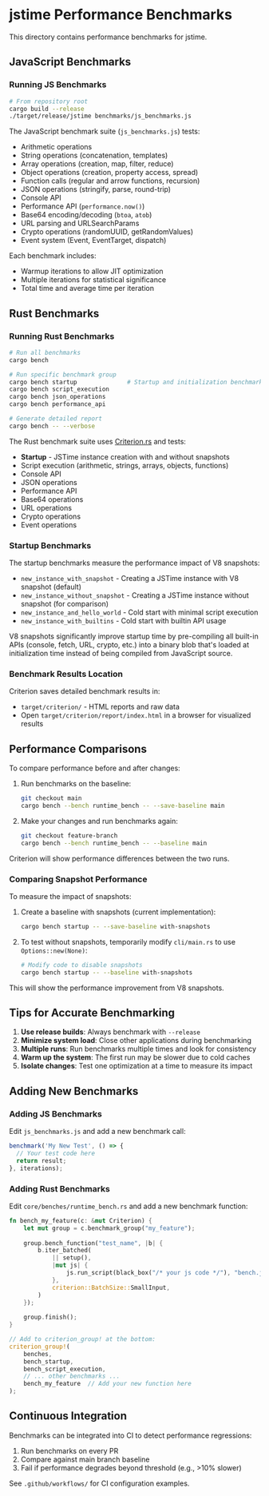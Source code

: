 # jstime Performance Benchmarks

This directory contains performance benchmarks for jstime.

## JavaScript Benchmarks

### Running JS Benchmarks

```bash
# From repository root
cargo build --release
./target/release/jstime benchmarks/js_benchmarks.js
```

The JavaScript benchmark suite (`js_benchmarks.js`) tests:
- Arithmetic operations
- String operations (concatenation, templates)
- Array operations (creation, map, filter, reduce)
- Object operations (creation, property access, spread)
- Function calls (regular and arrow functions, recursion)
- JSON operations (stringify, parse, round-trip)
- Console API
- Performance API (`performance.now()`)
- Base64 encoding/decoding (`btoa`, `atob`)
- URL parsing and URLSearchParams
- Crypto operations (randomUUID, getRandomValues)
- Event system (Event, EventTarget, dispatch)

Each benchmark includes:
- Warmup iterations to allow JIT optimization
- Multiple iterations for statistical significance
- Total time and average time per iteration

## Rust Benchmarks

### Running Rust Benchmarks

```bash
# Run all benchmarks
cargo bench

# Run specific benchmark group
cargo bench startup              # Startup and initialization benchmarks
cargo bench script_execution
cargo bench json_operations
cargo bench performance_api

# Generate detailed report
cargo bench -- --verbose
```

The Rust benchmark suite uses [Criterion.rs](https://github.com/bheisler/criterion.rs) and tests:
- **Startup** - JSTime instance creation with and without snapshots
- Script execution (arithmetic, strings, arrays, objects, functions)
- Console API
- JSON operations
- Performance API
- Base64 operations
- URL operations
- Crypto operations
- Event operations

### Startup Benchmarks

The startup benchmarks measure the performance impact of V8 snapshots:

- `new_instance_with_snapshot` - Creating a JSTime instance with V8 snapshot (default)
- `new_instance_without_snapshot` - Creating a JSTime instance without snapshot (for comparison)
- `new_instance_and_hello_world` - Cold start with minimal script execution
- `new_instance_with_builtins` - Cold start with builtin API usage

V8 snapshots significantly improve startup time by pre-compiling all built-in APIs (console, fetch, URL, crypto, etc.) into a binary blob that's loaded at initialization time instead of being compiled from JavaScript source.

### Benchmark Results Location

Criterion saves detailed benchmark results in:
- `target/criterion/` - HTML reports and raw data
- Open `target/criterion/report/index.html` in a browser for visualized results

## Performance Comparisons

To compare performance before and after changes:

1. Run benchmarks on the baseline:
   ```bash
   git checkout main
   cargo bench --bench runtime_bench -- --save-baseline main
   ```

2. Make your changes and run benchmarks again:
   ```bash
   git checkout feature-branch
   cargo bench --bench runtime_bench -- --baseline main
   ```

Criterion will show performance differences between the two runs.

### Comparing Snapshot Performance

To measure the impact of snapshots:

1. Create a baseline with snapshots (current implementation):
   ```bash
   cargo bench startup -- --save-baseline with-snapshots
   ```

2. To test without snapshots, temporarily modify `cli/main.rs` to use `Options::new(None)`:
   ```bash
   # Modify code to disable snapshots
   cargo bench startup -- --baseline with-snapshots
   ```

This will show the performance improvement from V8 snapshots.

## Tips for Accurate Benchmarking

1. **Use release builds**: Always benchmark with `--release`
2. **Minimize system load**: Close other applications during benchmarking
3. **Multiple runs**: Run benchmarks multiple times and look for consistency
4. **Warm up the system**: The first run may be slower due to cold caches
5. **Isolate changes**: Test one optimization at a time to measure its impact

## Adding New Benchmarks

### Adding JS Benchmarks

Edit `js_benchmarks.js` and add a new benchmark call:

```javascript
benchmark('My New Test', () => {
  // Your test code here
  return result;
}, iterations);
```

### Adding Rust Benchmarks

Edit `core/benches/runtime_bench.rs` and add a new benchmark function:

```rust
fn bench_my_feature(c: &mut Criterion) {
    let mut group = c.benchmark_group("my_feature");
    
    group.bench_function("test_name", |b| {
        b.iter_batched(
            || setup(),
            |mut js| {
                js.run_script(black_box("/* your js code */"), "bench.js")
            },
            criterion::BatchSize::SmallInput,
        )
    });
    
    group.finish();
}

// Add to criterion_group! at the bottom:
criterion_group!(
    benches,
    bench_startup,
    bench_script_execution,
    // ... other benchmarks ...
    bench_my_feature  // Add your new function here
);
```

## Continuous Integration

Benchmarks can be integrated into CI to detect performance regressions:

1. Run benchmarks on every PR
2. Compare against main branch baseline
3. Fail if performance degrades beyond threshold (e.g., >10% slower)

See `.github/workflows/` for CI configuration examples.
